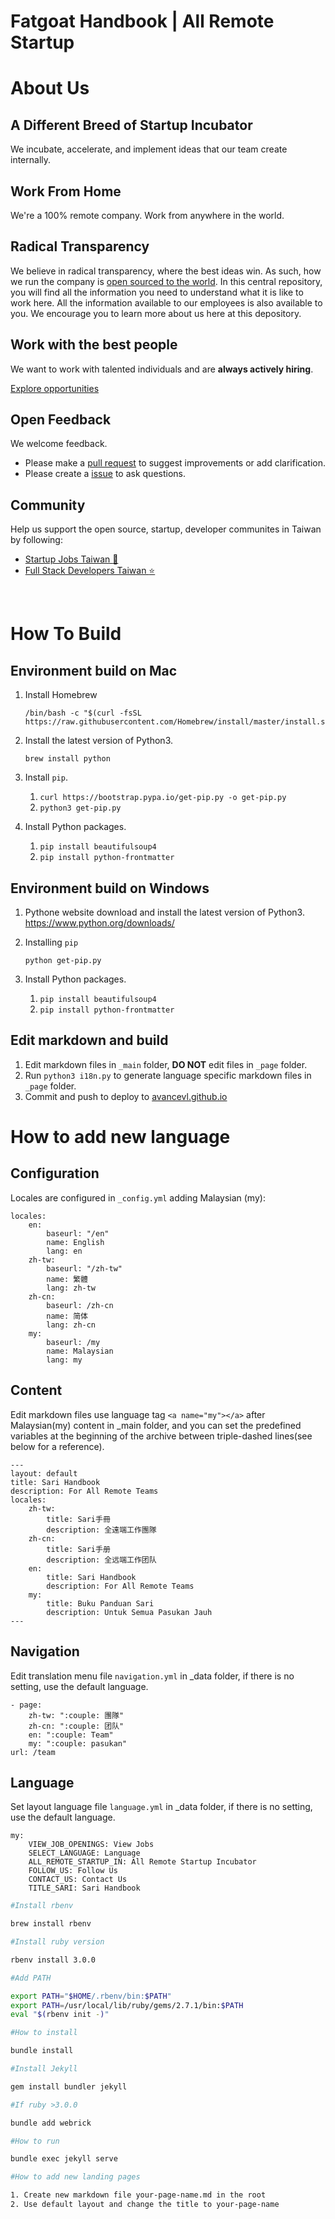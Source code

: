 # Fatgoat Handbook | All Remote Startup

# About Us

## A Different Breed of Startup Incubator

We incubate, accelerate, and implement ideas that our team create internally.

## Work From Home

We're a 100% remote company. Work from anywhere in the world.

## Radical Transparency

We believe in radical transparency, where the best ideas win. As such, how we run the company is [open sourced to the world](https://github.com/avancevl/avancevl.github.io). In this central repository, you will find all the information you need to understand what it is like to work here. All the information available to our employees is also available to you. We encourage you to learn more about us here at this depository.

## Work with the best people

We want to work with talented individuals and are **always actively hiring**.

[Explore opportunities](https://avancevl.github.io/recruit/recruit.html)

## Open Feedback

We welcome feedback.

- Please make a [pull request](https://github.com/avancevl/avancevl.github.io/pull/new/master) to suggest improvements or add clarification.
- Please create a [issue](https://github.com/avancevl/avancevl.github.io/issues/new) to ask questions.

## Community

Help us support the open source, startup, developer communites in Taiwan by following:

- [Startup Jobs Taiwan :rocket:](https://021tw.github.io/)
- [Full Stack Developers Taiwan :star:](https://stacktw.github.io/)

<br>

# How To Build

## Environment build on Mac

1. Install Homebrew

   ```
   /bin/bash -c "$(curl -fsSL https://raw.githubusercontent.com/Homebrew/install/master/install.sh)"
   ```

1. Install the latest version of Python3.

   ```
   brew install python
   ```

1. Install `pip`.
   1. `curl https://bootstrap.pypa.io/get-pip.py -o get-pip.py`
   1. `python3 get-pip.py`
1. Install Python packages.
   1. `pip install beautifulsoup4`
   1. `pip install python-frontmatter`

## Environment build on Windows

1. Pythone website download and install the latest version of Python3. <https://www.python.org/downloads/>

2. Installing `pip`

   ```
   python get-pip.py
   ```

3. Install Python packages.
   1. `pip install beautifulsoup4`
   2. `pip install python-frontmatter`

## Edit markdown and build

1. Edit markdown files in `_main` folder, **DO NOT** edit files in `_page` folder.
1. Run `python3 i18n.py` to generate language specific markdown files in `_page` folder.
1. Commit and push to deploy to [avancevl.github.io](https://avancevl.github.io)

# How to add new language

## Configuration

Locales are configured in `_config.yml` adding Malaysian (my):

    locales:
        en:
            baseurl: "/en"
            name: English
            lang: en
        zh-tw:
            baseurl: "/zh-tw"
            name: 繁體
            lang: zh-tw
        zh-cn:
            baseurl: /zh-cn
            name: 简体
            lang: zh-cn
        my:
            baseurl: /my
            name: Malaysian
            lang: my

## Content

Edit markdown files use language tag `<a name="my"></a>` after Malaysian(my) content in \_main folder, and you can set the predefined variables at the beginning of the archive between triple-dashed lines(see below for a reference).

    ---
    layout: default
    title: Sari Handbook
    description: For All Remote Teams
    locales:
        zh-tw:
            title: Sari手冊
            description: 全遠端工作團隊
        zh-cn:
            title: Sari手册
            description: 全远端工作团队
        en:
            title: Sari Handbook
            description: For All Remote Teams
        my:
            title: Buku Panduan Sari
            description: Untuk Semua Pasukan Jauh
    ---

## Navigation

Edit translation menu file `navigation.yml` in \_data folder, if there is no setting, use the default language.

    - page:
        zh-tw: ":couple: 團隊"
        zh-cn: ":couple: 团队"
        en: ":couple: Team"
        my: ":couple: pasukan"
    url: /team

## Language

Set layout language file `language.yml` in \_data folder, if there is no setting, use the default language.

    my:
        VIEW_JOB_OPENINGS: View Jobs
        SELECT_LANGUAGE: Language
        ALL_REMOTE_STARTUP_IN: All Remote Startup Incubator
        FOLLOW_US: Follow Us
        CONTACT_US: Contact Us
        TITLE_SARI: Sari Handbook

```bash
#Install rbenv

brew install rbenv
```

```bash
#Install ruby version

rbenv install 3.0.0
```

```bash
#Add PATH

export PATH="$HOME/.rbenv/bin:$PATH"
export PATH=/usr/local/lib/ruby/gems/2.7.1/bin:$PATH
eval "$(rbenv init -)"
```

```bash
#How to install

bundle install
```

```bash
#Install Jekyll

gem install bundler jekyll
```

```bash
#If ruby >3.0.0

bundle add webrick
```

```bash
#How to run

bundle exec jekyll serve
```

```bash
#How to add new landing pages

1. Create new markdown file your-page-name.md in the root
2. Use default layout and change the title to your-page-name
```
